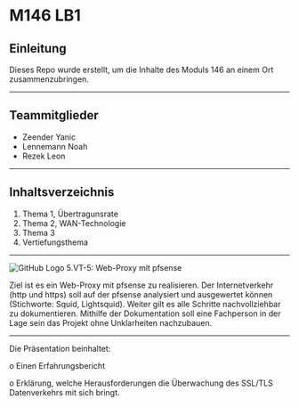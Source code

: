 # M146 LB1 

<h2>Einleitung</h2>

Dieses Repo wurde erstellt, um die Inhalte des Moduls 146 an einem Ort zusammenzubringen.

---

<h2>Teammitglieder</h2>

- Zeender Yanic 
- Lennemann Noah
- Rezek Leon

---

<h2>Inhaltsverzeichnis</h2>

1. Thema 1, Übertragunsrate
2. Thema 2, WAN-Technologie
3. Thema 3
4. Vertiefungsthema

---

![GitHub Logo](https://www.pro-fekt.de/media/image/31/70/44/pfSenseColorLogoRegisteredRGB.png)
5.VT-5: Web-Proxy mit pfsense 

Ziel ist es ein Web-Proxy mit pfsense zu realisieren. Der Internetverkehr (http und https) soll auf der pfsense analysiert und ausgewertet können (Stichworte: Squid, Lightsquid). Weiter gilt es alle Schritte nachvollziehbar zu dokumentieren. Mithilfe der Dokumentation soll eine Fachperson in der Lage sein das Projekt ohne Unklarheiten nachzubauen.

--- 
Die Präsentation beinhaltet:

o Einen Erfahrungsbericht

o Erklärung, welche Herausforderungen die Überwachung des SSL/TLS Datenverkehrs mit sich bringt.
